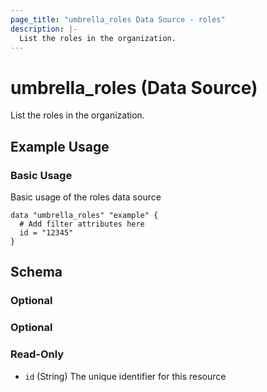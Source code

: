 ```yaml
---
page_title: "umbrella_roles Data Source - roles"
description: |-
  List the roles in the organization.
---
```


# umbrella_roles (Data Source)

List the roles in the organization.

## Example Usage


### Basic Usage

Basic usage of the roles data source

```hcl
data "umbrella_roles" "example" {
  # Add filter attributes here
  id = "12345"
}
```



## Schema

### Optional



### Optional



### Read-Only

- `id` (String) The unique identifier for this resource



